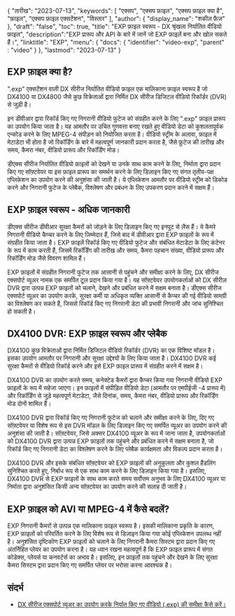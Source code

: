 {
"तारीख": "2023-07-13",
  "keywords": [
"एक्सप",
"एक्सप फ़ाइल",
"एक्सप फ़ाइल क्या है",
"फ़ाइल",
"एक्सप फ़ाइल एक्सटेंशन",
"विस्तार"
],
  "author": {
"display_name": "शकील फ़ैज़"
},
"draft": "false",
"toc": true,
"title": "EXP फ़ाइल स्वरूप - DX श्रृंखला निर्यातित वीडियो फ़ाइल",
  "description":"EXP प्रारूप और API के बारे में जानें जो EXP फ़ाइलें बना और खोल सकते हैं।",
"linktitle": "EXP",
  "menu": {
    "docs": {
      "identifier": "video-exp",
"parent" : "video"
}
},
"lastmod": "2023-07-13"
}

## EXP फ़ाइल क्या है?

".exp" एक्सटेंशन वाली DX सीरीज निर्यातित वीडियो फ़ाइल एक मालिकाना फ़ाइल स्वरूप है जो DX4100 या DX4800 जैसे कुछ विक्रेताओं द्वारा निर्मित DX सीरीज डिजिटल वीडियो रिकॉर्डर (DVR) से जुड़ी है।

इन डीवीआर द्वारा रिकॉर्ड किए गए निगरानी वीडियो फुटेज को संग्रहीत करने के लिए ".exp" फ़ाइल प्रारूप का उपयोग किया जाता है। यह आमतौर पर उचित गुणवत्ता बनाए रखते हुए वीडियो डेटा को कुशलतापूर्वक एन्कोड करने के लिए MPEG-4 संपीड़न को नियोजित करता है। वीडियो स्ट्रीम के अलावा, फ़ाइल में मेटाडेटा भी होता है जो रिकॉर्डिंग के बारे में महत्वपूर्ण जानकारी प्रदान करता है, जैसे फ़ुटेज की तारीख और समय, कैमरा नंबर, वीडियो प्रारूप और रिकॉर्डिंग मोड।

डीएक्स सीरीज निर्यातित वीडियो फ़ाइलों को देखने या उनके साथ काम करने के लिए, निर्माता द्वारा प्रदान किए गए सॉफ़्टवेयर या इस फ़ाइल प्रारूप का समर्थन करने के लिए डिज़ाइन किए गए संगत तृतीय-पक्ष एप्लिकेशन का उपयोग करने की अनुशंसा की जाती है। ये एप्लिकेशन आमतौर पर वीडियो स्ट्रीम को डिकोड करने और निगरानी फुटेज के प्लेबैक, विश्लेषण और प्रबंधन के लिए उपकरण प्रदान करने में सक्षम हैं।

## EXP फ़ाइल स्वरूप - अधिक जानकारी

डीएक्स सीरीज डीवीआर सुरक्षा कैमरों को जोड़ने के लिए डिज़ाइन किए गए इनपुट से लैस हैं। ये कैमरे निगरानी वीडियो कैप्चर करने के लिए ज़िम्मेदार हैं, जिसे बाद में डीवीआर द्वारा EXP फ़ाइलों के रूप में संग्रहीत किया जाता है। EXP फ़ाइलें रिकॉर्ड किए गए वीडियो फुटेज और संबंधित मेटाडेटा के लिए कंटेनर के रूप में काम करती हैं, जिसमें रिकॉर्डिंग की तारीख और समय, कैमरा पहचान संख्या, वीडियो प्रारूप और रिकॉर्डिंग मोड जैसे विवरण शामिल हैं।

EXP फ़ाइलों में संग्रहीत निगरानी फुटेज तक आसानी से पहुंचने और समीक्षा करने के लिए, DX सीरीज एक्सपोर्ट व्यूअर नामक एक समर्पित टूल प्रदान किया गया है। यह सॉफ़्टवेयर उपयोगकर्ताओं को DX सीरीज़ DVR द्वारा उत्पन्न EXP फ़ाइलों को चलाने, देखने और प्रबंधित करने में सक्षम बनाता है। डीएक्स सीरीज एक्सपोर्ट व्यूअर का उपयोग करके, सुरक्षा कर्मी या अधिकृत व्यक्ति आसानी से कैप्चर की गई वीडियो सामग्री का विश्लेषण कर सकते हैं, जिससे रिकॉर्ड किए गए निगरानी डेटा की प्रभावी निगरानी और जांच सुनिश्चित हो सकती है।

## DX4100 DVR: EXP फ़ाइल स्वरूप और प्लेबैक

DX4100 कुछ विक्रेताओं द्वारा निर्मित डिजिटल वीडियो रिकॉर्डर (DVR) का एक विशिष्ट मॉडल है। इसका उपयोग आमतौर पर निगरानी और सुरक्षा उद्देश्यों के लिए किया जाता है। DX4100 DVR कई सुरक्षा कैमरों से वीडियो रिकॉर्ड करने और इसे EXP फ़ाइल प्रारूप में संग्रहीत करने में सक्षम है।

DX4100 DVR का उपयोग करते समय, कनेक्टेड कैमरों द्वारा कैप्चर किया गया निगरानी वीडियो EXP फ़ाइलों के रूप में सहेजा जाएगा। इन फ़ाइलों में संपीड़ित वीडियो डेटा (आमतौर पर एमपीईजी -4 प्रारूप में) और रिकॉर्डिंग से जुड़े महत्वपूर्ण मेटाडेटा, जैसे दिनांक, समय, कैमरा नंबर, वीडियो प्रारूप और रिकॉर्डिंग मोड दोनों शामिल हैं।

DX4100 DVR द्वारा रिकॉर्ड किए गए निगरानी फुटेज को चलाने और समीक्षा करने के लिए, दिए गए सॉफ़्टवेयर या विशेष रूप से इस DVR मॉडल के लिए डिज़ाइन किए गए समर्पित व्यूअर का उपयोग करने की अनुशंसा की जाती है। सॉफ़्टवेयर, जिसे अक्सर DX4100 व्यूअर के रूप में जाना जाता है, उपयोगकर्ताओं को DX4100 DVR द्वारा उत्पन्न EXP फ़ाइलों तक पहुंचने और प्रबंधित करने में सक्षम बनाता है, जो रिकॉर्ड किए गए निगरानी डेटा का विश्लेषण करने के लिए प्लेबैक कार्यक्षमता और विकल्प प्रदान करता है।

DX4100 DVR और इसके संबंधित सॉफ़्टवेयर को EXP फ़ाइलों की अनुकूलता और कुशल हैंडलिंग सुनिश्चित करते हुए, निर्बाध रूप से एक साथ काम करने के लिए डिज़ाइन किया गया है। इसलिए, DX4100 DVR से EXP फ़ाइलों के साथ काम करते समय सर्वोत्तम अनुभव के लिए DX4100 व्यूअर या निर्माता द्वारा अनुशंसित किसी अन्य सॉफ़्टवेयर का उपयोग करने की सलाह दी जाती है।


## EXP फ़ाइल को AVI या MPEG-4 में कैसे बदलें?

EXP निगरानी कैमरों से उत्पन्न एक मालिकाना फ़ाइल स्वरूप है। इसकी मालिकाना प्रकृति के कारण, EXP फ़ाइलों को परिवर्तित करने के लिए विशेष रूप से डिज़ाइन किया गया कोई एप्लिकेशन उपलब्ध नहीं है। अनुशंसित दृष्टिकोण EXP फ़ाइलों को चलाने के लिए निगरानी कैमरा सिस्टम द्वारा प्रदान किए गए अंतर्निहित प्लेयर का उपयोग करना है। यह ध्यान रखना महत्वपूर्ण है कि EXP फ़ाइल प्रारूप में संगत कोडेक्स, प्लेयर्स या कनवर्टर्स का अभाव है। इसलिए, इन फ़ाइलों तक पहुंचने और देखने के लिए सुरक्षा कैमरा सिस्टम द्वारा प्रदान किए गए समर्पित प्लेयर पर भरोसा करना आवश्यक है।

## संदर्भ
* [DX सीरीज एक्सपोर्ट व्यूअर का उपयोग करके निर्यात किए गए वीडियो (.exp) की समीक्षा कैसे करें।](https://support.pelco.com/s/article/How-to-review-exported-video-exp-using-the-DX-Series-Export-Viewer-1538586687024?language=en_US)








